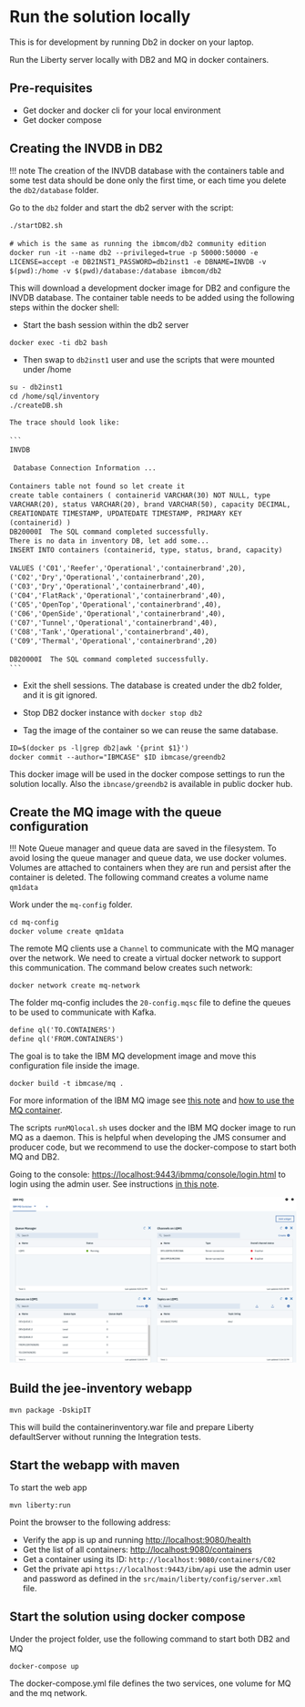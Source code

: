 # Run the solution locally

This is for development by running Db2 in docker on your laptop.


Run the Liberty server locally with DB2 and MQ in docker containers.

## Pre-requisites

* Get docker and docker cli for your local environment
* Get docker compose 


## Creating the INVDB in DB2

!!! note
        The creation of the INVDB database with the containers table and some test data should be done only the first time, or each time you delete the `db2/database` folder.

Go to the `db2` folder and start the db2 server with the script:

```shell
./startDB2.sh

# which is the same as running the ibmcom/db2 community edition
docker run -it --name db2 --privileged=true -p 50000:50000 -e LICENSE=accept -e DB2INST1_PASSWORD=db2inst1 -e DBNAME=INVDB -v $(pwd):/home -v $(pwd)/database:/database ibmcom/db2
```

This will download a development docker image for DB2 and configure the INVDB database. The container table needs to be added using the following steps within the docker shell:

* Start the bash session within the db2 server
    
```
docker exec -ti db2 bash
```

* Then swap to `db2inst1` user and use the scripts that were mounted under /home

```
su - db2inst1
cd /home/sql/inventory
./createDB.sh
```

    The trace should look like:

    ```
    INVDB

     Database Connection Information ...

    Containers table not found so let create it
    create table containers ( containerid VARCHAR(30) NOT NULL, type VARCHAR(20), status VARCHAR(20), brand VARCHAR(50), capacity DECIMAL, CREATIONDATE TIMESTAMP, UPDATEDATE TIMESTAMP, PRIMARY KEY (containerid) )
    DB20000I  The SQL command completed successfully.
    There is no data in inventory DB, let add some...
    INSERT INTO containers (containerid, type, status, brand, capacity) 
    
    VALUES ('C01','Reefer','Operational','containerbrand',20), 
    ('C02','Dry','Operational','containerbrand',20), 
    ('C03','Dry','Operational','containerbrand',40), ('C04','FlatRack','Operational','containerbrand',40), 
    ('C05','OpenTop','Operational','containerbrand',40),
    ('C06','OpenSide','Operational','containerbrand',40), 
    ('C07','Tunnel','Operational','containerbrand',40), 
    ('C08','Tank','Operational','containerbrand',40), 
    ('C09','Thermal','Operational','containerbrand',20)

    DB20000I  The SQL command completed successfully.
    ```

* Exit the shell sessions. The database is created under the db2 folder, and it is git ignored.

* Stop DB2 docker instance with `docker stop db2`
* Tag the image of the container so we can reuse the same database.

```
ID=$(docker ps -l|grep db2|awk '{print $1}') 
docker commit --author="IBMCASE" $ID ibmcase/greendb2
```

This docker image will be used in the docker compose settings to run the solution locally. Also the `ibncase/greendb2` is available in public docker hub.

## Create the MQ image with the queue configuration

!!! Note
        Queue manager and queue data are saved in the filesystem. To avoid losing the queue manager and queue data, we use docker volumes. Volumes are attached to containers when they are run and persist after the container is deleted. The following command creates a volume name `qm1data`

Work under the `mq-config` folder.

```shell
cd mq-config
docker volume create qm1data
```

The remote MQ clients use a `Channel` to communicate with the MQ manager over the network. We need to create a virtual docker network to support this communication. The command below creates such network:

```shell
docker network create mq-network
``` 

The folder mq-config includes the `20-config.mqsc` file to define the queues to be used to communicate with Kafka.

```
define ql('TO.CONTAINERS')
define ql('FROM.CONTAINERS')
```

The goal is to take the IBM MQ development image and move this configuration file inside the image.

```
docker build -t ibmcase/mq .
```

For more information of the IBM MQ image see [this note](https://hub.docker.com/r/ibmcom/mq/) and [how to use the MQ container](https://github.com/ibm-messaging/mq-container/blob/master/docs/usage.md).


The scripts `runMQlocal.sh` uses docker and the IBM MQ docker image to run MQ as a daemon. This is helpful when developing the JMS consumer and producer code, but we recommend to use the docker-compose to start both MQ and DB2.

Going to the console: [https://localhost:9443/ibmmq/console/login.html](https://localhost:9443/ibmmq/console/login.html) to login using the admin user. See instructions [in this note](https://github.com/ibm-messaging/mq-container/blob/master/docs/developer-config.md).

![](images/mq-console.png)




## Build the jee-inventory webapp

```
mvn package -DskipIT
```

This will build the containerinventory.war file and prepare Liberty defaultServer without running the Integration tests. 

## Start the webapp with maven

To start the web app

```
mvn liberty:run
```

Point the browser to the following address:

* Verify the app is up and running [http://localhost:9080/health](http://localhost:9080/health)
* Get the list of all containers: [http://localhost:9080/containers](http://localhost:9080/containers)
* Get a container using its ID: `http://localhost:9080/containers/C02`
* Get the private api `https://localhost:9443/ibm/api` use the admin user and password as defined in the `src/main/liberty/config/server.xml` file.


## Start the solution using docker compose

Under the project folder, use the following command to start both DB2 and MQ

```
docker-compose up
```

The docker-compose.yml file defines the two services, one volume for MQ and the mq network.